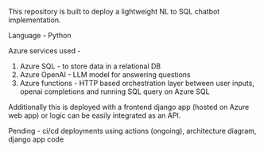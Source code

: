 This repository is built to deploy a lightweight NL to SQL chatbot implementation.

Language - Python

Azure services used - 
1. Azure SQL - to store data in a relational DB
2. Azure OpenAI - LLM model for answering questions
3. Azure functions - HTTP based orchestration layer between user inputs, openai completions and running SQL query on Azure SQL

Additionally this is deployed with a frontend django app (hosted on Azure web app) or logic can be easily integrated as an API.

Pending - ci/cd deployments using actions (ongoing), architecture diagram, django app code
